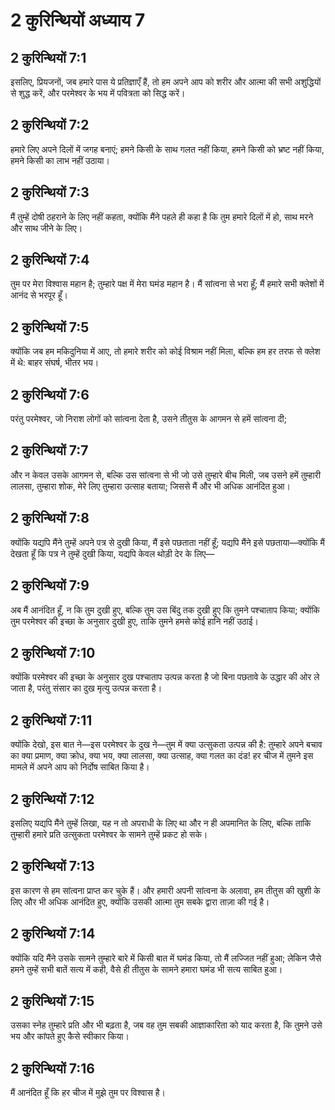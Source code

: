 # 2 कुरिन्थियों अध्याय 7

## 2 कुरिन्थियों 7:1

इसलिए, प्रियजनों, जब हमारे पास ये प्रतिज्ञाएँ हैं, तो हम अपने आप को शरीर और आत्मा की सभी अशुद्धियों से शुद्ध करें, और परमेश्वर के भय में पवित्रता को सिद्ध करें।

## 2 कुरिन्थियों 7:2

हमारे लिए अपने दिलों में जगह बनाएं; हमने किसी के साथ गलत नहीं किया, हमने किसी को भ्रष्ट नहीं किया, हमने किसी का लाभ नहीं उठाया।

## 2 कुरिन्थियों 7:3

मैं तुम्हें दोषी ठहराने के लिए नहीं कहता, क्योंकि मैंने पहले ही कहा है कि तुम हमारे दिलों में हो, साथ मरने और साथ जीने के लिए।

## 2 कुरिन्थियों 7:4

तुम पर मेरा विश्वास महान है; तुम्हारे पक्ष में मेरा घमंड महान है। मैं सांत्वना से भरा हूँ; मैं हमारे सभी क्लेशों में आनंद से भरपूर हूँ।

## 2 कुरिन्थियों 7:5

क्योंकि जब हम मकिदुनिया में आए, तो हमारे शरीर को कोई विश्राम नहीं मिला, बल्कि हम हर तरफ से क्लेश में थे: बाहर संघर्ष, भीतर भय।

## 2 कुरिन्थियों 7:6

परंतु परमेश्वर, जो निराश लोगों को सांत्वना देता है, उसने तीतुस के आगमन से हमें सांत्वना दी;

## 2 कुरिन्थियों 7:7

और न केवल उसके आगमन से, बल्कि उस सांत्वना से भी जो उसे तुम्हारे बीच मिली, जब उसने हमें तुम्हारी लालसा, तुम्हारा शोक, मेरे लिए तुम्हारा उत्साह बताया; जिससे मैं और भी अधिक आनंदित हुआ।

## 2 कुरिन्थियों 7:8

क्योंकि यद्यपि मैंने तुम्हें अपने पत्र से दुखी किया, मैं इसे पछताता नहीं हूँ; यद्यपि मैंने इसे पछताया—क्योंकि मैं देखता हूँ कि पत्र ने तुम्हें दुखी किया, यद्यपि केवल थोड़ी देर के लिए—

## 2 कुरिन्थियों 7:9

अब मैं आनंदित हूँ, न कि तुम दुखी हुए, बल्कि तुम उस बिंदु तक दुखी हुए कि तुमने पश्चाताप किया; क्योंकि तुम परमेश्वर की इच्छा के अनुसार दुखी हुए, ताकि तुमने हमसे कोई हानि नहीं उठाई।

## 2 कुरिन्थियों 7:10

क्योंकि परमेश्वर की इच्छा के अनुसार दुख पश्चाताप उत्पन्न करता है जो बिना पछतावे के उद्धार की ओर ले जाता है, परंतु संसार का दुख मृत्यु उत्पन्न करता है।

## 2 कुरिन्थियों 7:11

क्योंकि देखो, इस बात ने—इस परमेश्वर के दुख ने—तुम में क्या उत्सुकता उत्पन्न की है: तुम्हारे अपने बचाव का क्या प्रमाण, क्या क्रोध, क्या भय, क्या लालसा, क्या उत्साह, क्या गलत का दंड! हर चीज में तुमने इस मामले में अपने आप को निर्दोष साबित किया है।

## 2 कुरिन्थियों 7:12

इसलिए यद्यपि मैंने तुम्हें लिखा, यह न तो अपराधी के लिए था और न ही अपमानित के लिए, बल्कि ताकि तुम्हारी हमारे प्रति उत्सुकता परमेश्वर के सामने तुम्हें प्रकट हो सके।

## 2 कुरिन्थियों 7:13

इस कारण से हम सांत्वना प्राप्त कर चुके हैं। और हमारी अपनी सांत्वना के अलावा, हम तीतुस की खुशी के लिए और भी अधिक आनंदित हुए, क्योंकि उसकी आत्मा तुम सबके द्वारा ताज़ा की गई है।

## 2 कुरिन्थियों 7:14

क्योंकि यदि मैंने उसके सामने तुम्हारे बारे में किसी बात में घमंड किया, तो मैं लज्जित नहीं हुआ; लेकिन जैसे हमने तुम्हें सभी बातें सत्य में कही, वैसे ही तीतुस के सामने हमारा घमंड भी सत्य साबित हुआ।

## 2 कुरिन्थियों 7:15

उसका स्नेह तुम्हारे प्रति और भी बढ़ता है, जब वह तुम सबकी आज्ञाकारिता को याद करता है, कि तुमने उसे भय और कांपते हुए कैसे स्वीकार किया।

## 2 कुरिन्थियों 7:16

मैं आनंदित हूँ कि हर चीज में मुझे तुम पर विश्वास है।
